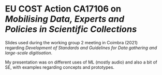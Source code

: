 # EU COST Action CA17106 on _Mobilising Data, Experts and Policies in Scientific Collections_

Slides used during the working group 2 meeting in Coimbra (2021) regarding _Development of Standards and Guidelines for Data gathering and large-scale digitisation_.

My presentation was on different uses of ML (mostly audio) and also a bit of SE, with examples regarding concepts and prototypes.
